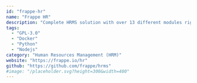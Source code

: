```yaml
---
id: "frappe-hr"
name: "Frappe HR"
description: "Complete HRMS solution with over 13 different modules right from employee management, onboarding, leaves, to payroll, taxation, and more."
tags:
  - "GPL-3.0"
  - "Docker"
  - "Python"
  - "Nodejs"
category: "Human Resources Management (HRM)"
website: "https://frappe.io/hr"
github: "https://github.com/frappe/hrms"
#image: "/placeholder.svg?height=300&width=400"
---
```


